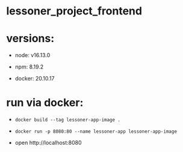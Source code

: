 # lessoner_project_frontend

# versions:

- node: v16.13.0

- npm: 8.19.2

- docker: 20.10.17

# run via docker:

- `docker build --tag lessoner-app-image .`

- `docker run -p 8080:80 --name lessoner-app lessoner-app-image`

- open http://localhost:8080
